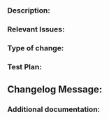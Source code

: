 <!--  Thanks for sending a pull request!  Here are some tips for you:

1. If this is your first time, please read our contributor guidelines: https://github.com/pixie-io/pixie/blob/main/CONTRIBUTING.md and https://github.com/pixie-io/pixie/blob/main/DEVELOPMENT.md.
-->
### Description:

<!--
Please include a summary of the changes and the related issue. Please also include relevant motivation and context. List any dependencies that are required for this change.
-->

### Relevant Issues:
<!--
Please list all the relevant issues (#<issue number>): eg. #1, #2. If the PR fixes an issue use `Fixes #<issue number>`
-->

### Type of change:

<!--
Add one of the following kinds:
/kind bug
/kind cleanup
/kind documentation
/kind feature

Optionally add one or more of the following kinds if applicable:
/kind api-change
/kind deprecation
/kind failing-test
/kind flake
/kind regression
-->

### Test Plan:
<!--
For stylistic change that don't require tests or enhancements write: N/A.
-->

## Changelog Message:
<!--

Does this PR include user facing changes?

If no, just delete this entire block.
If yes, a release note is required:
Enter your extended release note in the format shown below. If the PR requires additional action from users switching to the new release, include the string "action required".

```release-note
Add your notes in this format, including the triple ticks.
```

-->


### Additional documentation:

<!--
This section can be removed if this PR does not include changes to our public documentation.

When adding links which point to resources within git repositories (px-docs, etc), please reference a specific commit and avoid
linking directly to the master branch. This ensures that links reference a
specific point in time, rather than a document that may change over time.

See here for guidance on getting permanent links to files: https://help.github.com/en/articles/getting-permanent-links-to-files

Please use the following format for linking documentation:
```docs
- [px/docs]: <link>
- [px/website]: <link>
```
-->
